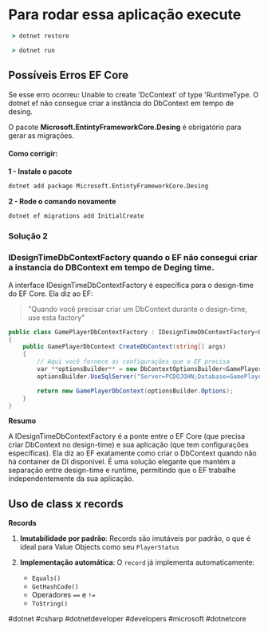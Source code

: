 
# Para rodar essa aplicação execute

```cmd
 > dotnet restore
```
```cmd
 > dotnet run
```

## Possíveis Erros EF Core


Se esse erro ocorreu: Unable to create 'DcContext' of type 'RuntimeType.
O dotnet ef não consegue criar a instância do DbContext em tempo de desing.


O pacote **Microsoft.EntintyFrameworkCore.Desing** é obrigatório para gerar as migrações.

#### Como corrigir:

**1 - Instale o pacote**

```sh
dotnet add package Microsoft.EntintyFrameworkCore.Desing
```

**2 - Rode o comando novamente**

```sh
dotnet ef migrations add InitialCreate
```

### Solução 2

### IDesignTimeDbContextFactory quando o EF não consegui criar a instancia do DBContext em tempo de Deging time. 

A interface IDesignTimeDbContextFactory<T> é específica para o design-time do EF Core. Ela diz ao EF:

> "Quando você precisar criar um DbContext durante o design-time, use esta factory"

```cs
public class GamePlayerDbContextFactory : IDesignTimeDbContextFactory<GamePlayerDbContext>
{
    public GamePlayerDbContext CreateDbContext(string[] args)
    {
        // Aqui você fornece as configurações que o EF precisa
        var **optionsBuilder** = new DbContextOptionsBuilder<GamePlayerDbContext>();
        optionsBuilder.UseSqlServer("Server=PCDOJOHN;Database=GamePlayer;...");

        return new GamePlayerDbContext(optionsBuilder.Options);
    }
}
```
**Resumo**

A IDesignTimeDbContextFactory é a ponte entre o EF Core (que precisa criar DbContext no design-time) e sua aplicação (que tem configurações específicas). Ela diz ao EF exatamente como criar o DbContext quando não há container de DI disponível.
É uma solução elegante que mantém a separação entre design-time e runtime, permitindo que o EF trabalhe independentemente da sua aplicação.

## Uso de class x records

**Records** 

1. **Imutabilidade por padrão**: Records são imutáveis por padrão, o que é ideal para Value Objects como seu `PlayerStatus`
2. **Implementação automática**: O `record` já implementa automaticamente:

    - `Equals()`
    - `GetHashCode()`
    - Operadores `==` e `!=`
    - `ToString()`

#dotnet #csharp #dotnetdeveloper #developers #microsoft  #dotnetcore 

